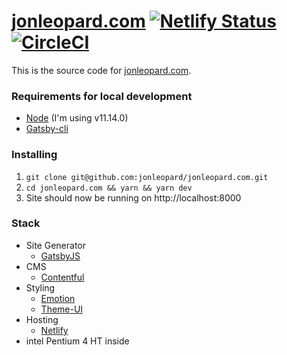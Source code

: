 # [jonleopard.com](https://jonleopard.com) [![Netlify Status](https://api.netlify.com/api/v1/badges/a338d3cc-3557-4f9d-a507-74bb2f11ba0f/deploy-status)](https://app.netlify.com/sites/jonleopard/deploys) [![CircleCI](https://circleci.com/gh/jonleopard/jonleopard.com/tree/master.svg?style=svg)](https://circleci.com/gh/jonleopard/jonleopard.com/tree/master)

This is the source code for [jonleopard.com](https://jonleopard.com).

### Requirements for local development

- [Node](https://nodejs.org/en/) (I'm using v11.14.0)
- [Gatsby-cli](https://www.gatsbyjs.org/docs/gatsby-cli/)

### Installing

1. `git clone git@github.com:jonleopard/jonleopard.com.git`
2. `cd jonleopard.com && yarn && yarn dev`
3. Site should now be running on http://localhost:8000

### Stack

- Site Generator
  - [GatsbyJS](https://www.gatsbyjs.org/)
- CMS
  - [Contentful](https://www.contentful.com/)
- Styling
  - [Emotion](https://emotion.sh/docs/introduction)
  - [Theme-UI](https://theme-ui.com/)
- Hosting
  - [Netlify](https://www.netlify.com/)
- intel Pentium 4 HT inside
